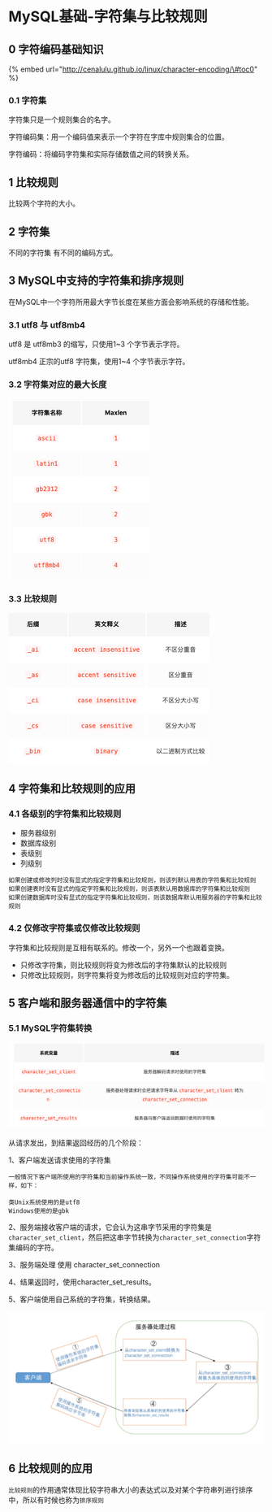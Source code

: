 # MySQL基础-字符集与比较规则

## 0 字符编码基础知识

{% embed url="http://cenalulu.github.io/linux/character-encoding/\#toc0" %}

### 0.1 字符集

字符集只是一个规则集合的名字。

字符编码集：用一个编码值来表示一个字符在字库中规则集合的位置。

字符编码：将编码字符集和实际存储数值之间的转换关系。

### 

## 1 比较规则

比较两个字符的大小。



## 2 字符集

不同的字符集 有不同的编码方式。



## 3 MySQL中支持的字符集和排序规则

在MySQL中一个字符所用最大字节长度在某些方面会影响系统的存储和性能。

### 3.1 utf8 与 utf8mb4

utf8 是 utf8mb3 的缩写，只使用1~3 个字节表示字符。

utf8mb4 正宗的utf8 字符集，使用1~4 个字节表示字符。

### 3.2 字符集对应的最大长度

![](../.gitbook/assets/image%20%28136%29.png)

### 3.3 比较规则

![](../.gitbook/assets/image%20%28137%29.png)

## 4 字符集和比较规则的应用

### 4.1 各级别的字符集和比较规则

* 服务器级别
* 数据库级别
* 表级别
* 列级别

```text
如果创建或修改列时没有显式的指定字符集和比较规则，则该列默认用表的字符集和比较规则
如果创建表时没有显式的指定字符集和比较规则，则该表默认用数据库的字符集和比较规则
如果创建数据库时没有显式的指定字符集和比较规则，则该数据库默认用服务器的字符集和比较规则
```



### 4.2  仅修改字符集或仅修改比较规则

字符集和比较规则是互相有联系的。修改一个，另外一个也跟着变换。

* 只修改字符集，则比较规则将变为修改后的字符集默认的比较规则
* 只修改比较规则，则字符集将变为修改后的比较规则对应的字符集。

## 5 客户端和服务器通信中的字符集

### 5.1 MySQL字符集转换

![](../.gitbook/assets/image%20%28138%29.png)

从请求发出，到结果返回经历的几个阶段：

1、客户端发送请求使用的字符集

```text
一般情况下客户端所使用的字符集和当前操作系统一致，不同操作系统使用的字符集可能不一样，如下：

类Unix系统使用的是utf8
Windows使用的是gbk
```

2、服务端接收客户端的请求，它会认为这串字节采用的字符集是`character_set_client`，然后把这串字节转换为`character_set_connection`字符集编码的字符。

3、服务端处理 使用 character\_set\_connection 

4、结果返回时，使用character\_set\_results。

5、客户端使用自己系统的字符集，转换结果。

![](../.gitbook/assets/image%20%28134%29.png)

## 6 比较规则的应用



`比较规则`的作用通常体现比较字符串大小的表达式以及对某个字符串列进行排序中，所以有时候也称为`排序规则`

